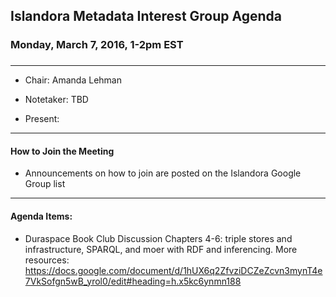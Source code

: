 ## Islandora Metadata Interest Group Agenda
### Monday, March 7, 2016, 1-2pm EST
### 
---
* Chair: Amanda Lehman
* Notetaker:  TBD

* Present: 
---

#### How to Join the Meeting  
* Announcements on how to join are posted on the Islandora Google Group list


---

#### Agenda Items:
* Duraspace Book Club Discussion Chapters 4-6: triple stores and infrastructure, SPARQL, and moer with RDF and inferencing. More resources: https://docs.google.com/document/d/1hUX6q2ZfvziDCZeZcvn3mynT4e7VkSofgn5wB_yrol0/edit#heading=h.x5kc6ynmn188
